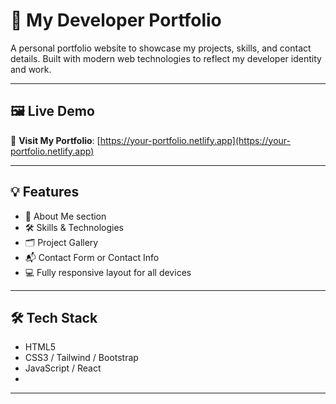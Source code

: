 # 🌟 My Developer Portfolio

A personal portfolio website to showcase my projects, skills, and contact details. Built with modern web technologies to reflect my developer identity and work.

---

## 🖼️ Live Demo

🔗 **Visit My Portfolio**: [https://your-portfolio.netlify.app](https://your-portfolio.netlify.app)  


---

## 💡 Features

- 👤 About Me section
- 🛠️ Skills & Technologies
- 🗂️ Project Gallery
- 📬 Contact Form or Contact Info
- 💻 Fully responsive layout for all devices

---

## 🛠️ Tech Stack

- HTML5
- CSS3 / Tailwind / Bootstrap 
- JavaScript / React 
- 

---


